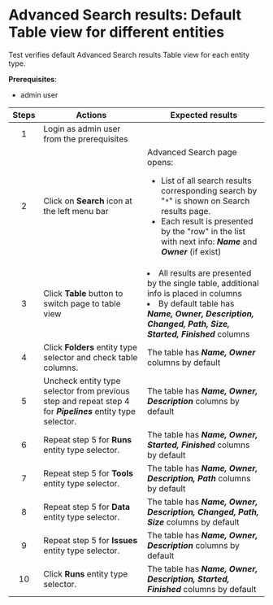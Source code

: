 # Advanced Search results: Default Table view for different entities

Test verifies default Advanced Search results Table view for each entity type.

**Prerequisites**:

- admin user

| Steps | Actions | Expected results |
| :---: | --- | --- |
| 1 | Login as admin user from the prerequisites | |
| 2 | Click on **Search** icon at the left menu bar | Advanced Search page opens:<ul><li>List of all search results corresponding search by "`*`" is shown on Search results page.</li><li>Each result is presented by the "row" in the list with next info: ***Name*** and ***Owner*** (if exist) |
| 3 | Click **Table** button to switch page to table view | <li>All results are presented by the single table, additional info is placed in columns</li><li>By default table has ***Name, Owner, Description, Changed, Path, Size, Started, Finished*** columns |
| 4 | Click **Folders** entity type selector and check table columns. | The table has ***Name, Owner*** columns by default |
| 5 | Uncheck entity type selector from previous step and repeat step 4 for ***Pipelines*** entity type selector. | The table has ***Name, Owner, Description*** columns by default |
| 6 | Repeat step 5 for **Runs** entity type selector. | The table has ***Name, Owner, Started, Finished*** columns by default |
| 7 | Repeat step 5 for **Tools** entity type selector. | The table has ***Name, Owner, Description, Path*** columns by default |
| 8 | Repeat step 5 for **Data** entity type selector. | The table has ***Name, Owner, Description, Changed, Path, Size*** columns by default |
| 9 | Repeat step 5 for **Issues** entity type selector. | The table has ***Name, Owner, Description*** columns by default |
| 10 | Click **Runs** entity type selector. | The table has ***Name, Owner, Description, Started, Finished*** columns by default |